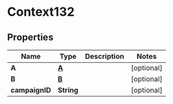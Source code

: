 
# Context132

## Properties
Name | Type | Description | Notes
------------ | ------------- | ------------- | -------------
**A** | [**A**](A.md) |  |  [optional]
**B** | [**B**](B.md) |  |  [optional]
**campaignID** | **String** |  |  [optional]



